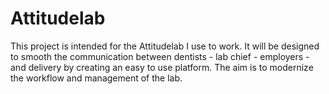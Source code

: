 # Attitudelab
This project is intended for the Attitudelab I use to work. It will be designed to smooth the communication between dentists - lab chief - employers - and delivery by creating an easy to use platform. The aim is to modernize the workflow and management of the lab.
